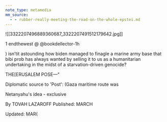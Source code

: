 ```yaml
---
note_type: metamedia
mm_source:
  - - rubber-really-meeting-the-road-on-the-whole-epstei.md
---
```


![[3322207496889360687_3322207491512179642.jpg]]

1 endthewest @ @bookdellector-1h

) isn’tit astounding how biden managed to
finagle a marine army base that bibi prob has
always wanted by selling it to us as a
humanitarian undertaking in the midst of a
starvation-driven genocide?

THE[ERUSALEM POSE—"

Diplomatic source to 'Post':
(Gaza maritime route was

Netanyahu's idea - exclusive

By TOVAH LAZAROFF Published: MARCH

Updated: MAR(


